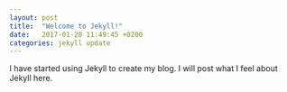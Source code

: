 ```yaml
---
layout: post
title:  "Welcome to Jekyll!"
date:   2017-01-20 11:49:45 +0200
categories: jekyll update
---
```

I have started using Jekyll to create my blog. I will post what I feel about
Jekyll here.
